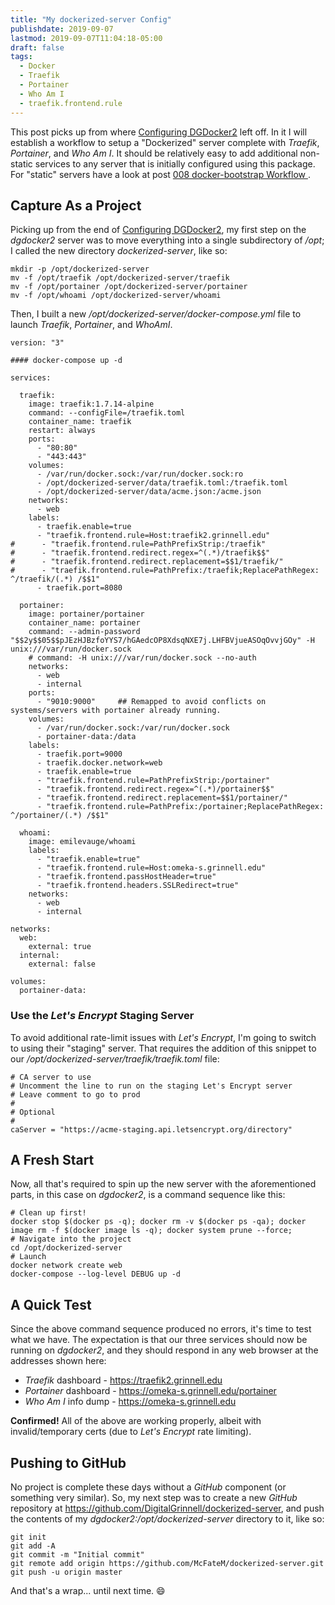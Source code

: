 ```yaml
---
title: "My dockerized-server Config"
publishdate: 2019-09-07
lastmod: 2019-09-07T11:04:18-05:00
draft: false
tags:
  - Docker
  - Traefik
  - Portainer
  - Who Am I
  - traefik.frontend.rule
---
```


This post picks up from where [Configuring DGDocker2](https://static.grinnell.edu/blogs/McFateM/posts/041-configuring-dgdocker2) left off. In it I will establish a workflow to setup a "Dockerized" server complete with _Traefik_, _Portainer_, and _Who Am I_. It should be relatively easy to add additional non-static services to any server that is initially configured using this package.  For "static" servers have a look at post [008 docker-bootstrap Workflow ](https://static.grinnell.edu/blogs/McFateM/posts/008-docker-bootstrap-workflow/).

## Capture As a Project

Picking up from the end of [Configuring DGDocker2](https://static.grinnell.edu/blogs/McFateM/posts/041-configuring-dgdocker2), my first step on the _dgdocker2_ server was to move everything into a single subdirectory of _/opt_; I called the new directory _dockerized-server_, like so:

```
mkdir -p /opt/dockerized-server
mv -f /opt/traefik /opt/dockerized-server/traefik
mv -f /opt/portainer /opt/dockerized-server/portainer
mv -f /opt/whoami /opt/dockerized-server/whoami
```

Then, I built a new _/opt/dockerized-server/docker-compose.yml_ file to launch _Traefik_, _Portainer_, and _WhoAmI_.

```
version: "3"

#### docker-compose up -d

services:

  traefik:
    image: traefik:1.7.14-alpine
    command: --configFile=/traefik.toml
    container_name: traefik
    restart: always
    ports:
      - "80:80"
      - "443:443"
    volumes:
      - /var/run/docker.sock:/var/run/docker.sock:ro
      - /opt/dockerized-server/data/traefik.toml:/traefik.toml
      - /opt/dockerized-server/data/acme.json:/acme.json
    networks:
      - web
    labels:
      - traefik.enable=true
      - "traefik.frontend.rule=Host:traefik2.grinnell.edu"
#      - "traefik.frontend.rule=PathPrefixStrip:/traefik"
#      - "traefik.frontend.redirect.regex=^(.*)/traefik$$"
#      - "traefik.frontend.redirect.replacement=$$1/traefik/"
#      - "traefik.frontend.rule=PathPrefix:/traefik;ReplacePathRegex: ^/traefik/(.*) /$$1"
      - traefik.port=8080

  portainer:
    image: portainer/portainer
    container_name: portainer
    command: --admin-password "$$2y$$05$$pJEzHJBzfoYYS7/hGAedcOP8XdsqNXE7j.LHFBVjueASOqOvvjGOy" -H unix:///var/run/docker.sock
    # command: -H unix:///var/run/docker.sock --no-auth
    networks:
      - web
      - internal
    ports:
      - "9010:9000"     ## Remapped to avoid conflicts on systems/servers with portainer already running.
    volumes:
      - /var/run/docker.sock:/var/run/docker.sock
      - portainer-data:/data
    labels:
      - traefik.port=9000
      - traefik.docker.network=web
      - traefik.enable=true
      - "traefik.frontend.rule=PathPrefixStrip:/portainer"
      - "traefik.frontend.redirect.regex=^(.*)/portainer$$"
      - "traefik.frontend.redirect.replacement=$$1/portainer/"
      - "traefik.frontend.rule=PathPrefix:/portainer;ReplacePathRegex: ^/portainer/(.*) /$$1"

  whoami:
    image: emilevauge/whoami
    labels:
      - "traefik.enable=true"
      - "traefik.frontend.rule=Host:omeka-s.grinnell.edu"
      - "traefik.frontend.passHostHeader=true"
      - "traefik.frontend.headers.SSLRedirect=true"
    networks:
      - web
      - internal

networks:
  web:
    external: true
  internal:
    external: false

volumes:
  portainer-data:

```

### Use the _Let's Encrypt_ Staging Server

To avoid additional rate-limit issues with _Let's Encrypt_, I'm going to switch to using their "staging" server.  That requires the addition of this snippet to our _/opt/dockerized-server/traefik/traefik.toml_ file:

```
# CA server to use
# Uncomment the line to run on the staging Let's Encrypt server
# Leave comment to go to prod
#
# Optional
#
caServer = "https://acme-staging.api.letsencrypt.org/directory"
```

## A Fresh Start

Now, all that's required to spin up the new server with the aforementioned parts, in this case on _dgdocker2_, is a command sequence like this:

```
# Clean up first!
docker stop $(docker ps -q); docker rm -v $(docker ps -qa); docker image rm -f $(docker image ls -q); docker system prune --force;
# Navigate into the project
cd /opt/dockerized-server
# Launch
docker network create web
docker-compose --log-level DEBUG up -d

```

## A Quick Test

Since the above command sequence produced no errors, it's time to test what we have. The expectation is that our three services should now be running on _dgdocker2_, and they should respond in any web browser at the addresses shown here:

  - _Traefik_ dashboard - https://traefik2.grinnell.edu
  - _Portainer_ dashboard - https://omeka-s.grinnell.edu/portainer
  - _Who Am I_ info dump - https://omeka-s.grinnell.edu

**Confirmed!**  All of the above are working properly, albeit with invalid/temporary certs (due to _Let's Encrypt_ rate limiting).

## Pushing to GitHub

No project is complete these days without a _GitHub_ component (or something very similar).  So, my next step was to create a new _GitHub_ repository at https://github.com/DigitalGrinnell/dockerized-server, and push the contents of my _dgdocker2:/opt/dockerized-server_ directory to it, like so:

```
git init
git add -A
git commit -m "Initial commit"
git remote add origin https://github.com/McFateM/dockerized-server.git
git push -u origin master
```

And that's a wrap... until next time.  :smile:
